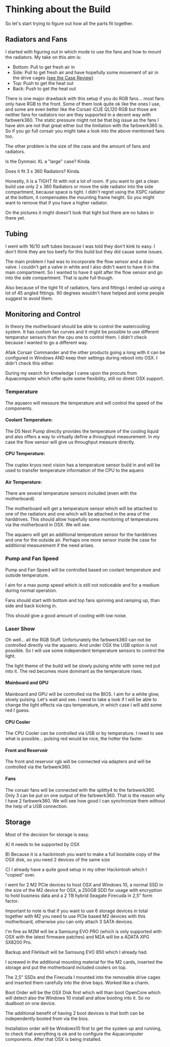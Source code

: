 # Thinking about the Build

So let's start trying to figure out how all the parts fit together.

## Radiators and Fans

I started with figuring out in which mode to use the fans and how to mount the radiators. My take on this atm is:

* Bottom: Pull to get fresh air in
* Side: Pull to get fresh air and have hopefully some movement of air in the drive cages [\(see the Case Review\)](../this-and-that/lianli-o11-dynamics-xl-review/airflow-in-the-lianli-o11-dynamics-xl.md)
* Top: Push to get the heat out
* Back: Push to get the heat out

There is one major drawback with this setup if you do RGB fans... most fans only have RGB to the front. Some of them look quite ok like the ones I use, and some are even better like the Corsair iCUE QL120 RGB but those are neither fans for radiators nor are they supported in a decent way with farbwerk360. The static pressure might not be that big issue as the fans I have atm are not that great either but the limitation with the farbwerk360 is. So if you go full corsair you might take a look into the above mentioned fans too.

The other problem is the size of the case and the amount of fans and radiators. 

Is the Dynmaic XL a "large" case? Kinda.

Does it fit 3 x 360 Radiators? Kinda.

Honestly, it is a TIGHT fit with not a lot of room. If you want to get a clean build use only 2 x 360 Radiators or move the side radiator into the side compartment, because space is tight. I didn't regret using the XSPC radiator at the bottom, it compensates the mounting frame height. So you might want to remove that if you have a higher radiator.

On the pictures it might doesn't look that tight but there are no tubes in there yet.

## Tubing

I went with 16/10 soft tubes because I was told they don't kink to easy. I don't think they are too beefy for this build but they did cause some issues.

The main problem I had was to incorporate the flow sensor and a drain valve.  I couldn't get a valve in white and I also didn't want to have it in the main compartment. So I wanted to have it split after the flow sensor and go into the side compartment. That is quite full though.

Also because of the tight fit of radiators, fans and fittings I ended up using a lot of 45 angled fittings. 90 degrees wouldn't have helped and some people suggest to avoid them.

## Monitoring and Control

In theory the motherboard should be able to control the watercooling system. It has custom fan curves and it might be possible to use different temperatur sensors than the cpu one to control them. I didn't check because I wanted to go a different way.

Afaik Corsair Commander and the other products going a long with it can be configured in Windows AND keep their settings during reboot into OSX. I didn't check this either.

During my search for knowledge I came upon the procuts from Aquacomputer which offer quite some flexibility, still no direkt OSX support. 

### Temperature

The aquaero will messure the temperature and will control the speed of the components. 

#### Coolant Temperature:

The D5 Next Pump directly provides the temperature of the cooling liquid and also offers a way to virtually define a throughput measurement. In my case the flow sensor will give us throughput measure directly. 

#### CPU Temperature:

The cuplex kryos next vision has a temperature sensor build in and will be used to transfer temperature information of the CPU to the aquero

#### Air Temperature:

There are several temperature sensors included \(even with the motherboard\). 

The motherboard will get a temperature sensor which will be attached to one of the radiators and one which will be attached in the area of the harddrives. This should allow hopefully some monitoring of temperatures via the motherboard in OSX. We will see.

The aquaero will get an additional temperature sensor for the harddrives and one for the outside air. Perhaps one more sensor inside the case for additional measurement if the need arises.

### Pump and Fan Speed

Pump and Fan Speed will be controlled based on coolant temperature and outside temperature.

I aim for a max pump speed which is still not noticeable and for a medium during normal operation. 

Fans should start with bottom and top fans spinning and ramping up, than side and back kicking in.

This should give a good amount of cooling with low noise.  

### Laser Show

Oh well... all the RGB Stuff. Unfortunately the farbwerk360 can not be controlled directly via the aquaero. And under OSX the USB option is not possible. So I will use some independent temperature sensors to control the light.

The light theme of the build will be slowly pulsing white with some red put into it. The red becomes more dominant as the temperature rises.

#### Mainboard and GPU

Mainboard and GPU will be controlled via the BIOS. I aim for a white glow, slowly pulsing. Let's wait and see. I need to take a look if I will be able to change the light effects via cpu temperature, in which case I will add some red I guess.

#### CPU Cooler

The CPU Cooler can be controlled via USB or by temperature. I need to see what is possible... pulsing red would be nice, the hotter the faster.

#### Front and Reservoir

The front and reservoir rgb will be connected via adapters and will be controlled via the farbwerk360.

#### Fans

The corsair fans will be connected with the splitty4 to the farbwerk360. Only 3 can be put on one output of the farbwerk360. That is the reason why I have 2 farbwerk360. We will see how good I can synchronize them without the help of a USB connection.

## Storage

Most of the decision for storage is easy.

A\) It needs to be supported by OSX

B\) Because it is a hackintosh you want to make a full bootable copy of the OSX disk, so you need 2 devices of the same size

C\) I already have a quite good setup in my other Hackintosh which I "copied" over.

I went for 2 M2 PCIe devices to host OSX and Windows 10, a normal SSD in the size of the M2 device for OSX, a 250GB SDD for usage with encryption to hold business data and a 2 TB hybrid Seagate Firecuda in 2,5" form factor.

Important to note is that if you want to use 6 storage devices in total together with M2 you need to use PCIe based M2 devices with this motherboard, otherwise you can only attach 3 SATA devices.

I'm fine as M2M will be a  Samsung EVO PRO \(which is only supported with OSX with the latest firmware patches\) and M2A will be a ADATA XPG SX8200 Pro.

Backup and FileVault will be Samsung EVO 850 which I already had.

I screwed in the additional mounting material for the M2 cards, inserted the storage and put the motherboard included coolers on top.

The 2,5" SSDs and the Firecuda I mounted into the removable drive cages and inserted them carefully into the drive bays. Worked like a charm.

Boot Order will be the OSX Disk first which will than boot OpenCore which will detect also the Windows 10 install and allow booting into it. So no dualboot on one device.

The additional benefit of having 2 boot devices is that both can be independently booted from via the bios.

Installation order will be Windows10 first to get the system up and running, to check that everything is ok and to configure the Aquacomputer components. After that OSX is being installed.

